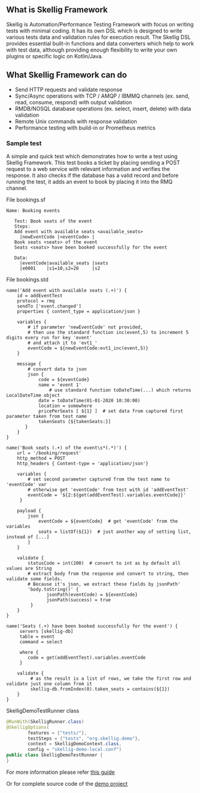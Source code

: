 ## What is Skellig Framework

Skellig is Automation/Performance Testing Framework with focus on writing tests with minimal coding. It has its own DSL which is designed to write various tests data and validation rules for execution result. The Skellig DSL provides essential built-in functions and data converters which help to work with test data, although providing enough flexibility to write your own plugins or specific logic on Kotlin/Java. 

## What Skellig Framework can do

* Send HTTP requests and validate response
* Sync/Async operations with TCP / AMQP / IBMMQ channels (ex. send, read, consume, respond) with output validation
* RMDB/NOSQL database operations (ex. select, insert, delete) with data validation
* Remote Unix commands with response validation
* Performance testing with build-in or Prometheus metrics

### Sample test
A simple and quick test which demonstrates how to write a test using Skellig Framework. This test books a ticket by
placing sending a POST request to a web service with relevant information and verifies the response. It also checks if 
the database has a valid record and before running the test, it adds an event to book by placing it into the RMQ channel.

File bookings.sf
```feature
Name: Booking events

   Test: Book seats of the event
   Steps:
   Add event with available seats <available_seats>
     |newEventCode |<eventCode> |
   Book seats <seats> of the event
   Seats <seats> have been booked successfully for the event
  
   Data:
     |eventCode|available_seats |seats
     |e0001    |s1=10,s2=20     |s2   
```

File bookings.std
```
name('Add event with available seats (.+)') {
    id = addEventTest
    protocol = rmq
    sendTo ['event.changed']
    properties { content_type = application/json }

    variables {
        # if parameter 'newEventCode' not provided, 
        # then use the standard function inc(event,5) to increment 5 digits every run for key 'event' 
        # and attach it to 'evt1_'
        eventCode = ${newEventCode:evt1_inc(event,5)}
    }

    message {
        # convert data to json
        json {
            code = ${eventCode}
            name = 'event 1'
                # use standard function toDateTime(...) which returns LocalDateTime object
            date = toDateTime(01-01-2020 10:30:00) 
            location = somewhere
            pricePerSeats [ ${1} ]  # set data from captured first parameter taken from test name
            takenSeats [${takenSeats:}]
       }
    }
}

name('Book seats (.+) of the event\s*(.*)') {
    url = '/booking/request'
    http_method = POST
    http_headers { Content-type = 'application/json'}

    variables {
        # set second parameter captured from the test name to 'eventCode' var
        # otherwise get 'eventCode' from test with id 'addEventTest'
        eventCode = '${2:${get(addEventTest).variables.eventCode}}'
     }

    payload {
        json {
            eventCode = ${eventCode}  # get 'eventCode' from the variables
            seats = listOf(${1})  # just another way of setting list, instead of [...]
        }
    }

    validate {
        statusCode = int(200)  # convert to int as by default all values are String
        # extract body from the response and convert to string, then validate some fields.
        # Because it's json, we extract these fields by jsonPath'
        'body.toString()' {
               jsonPath(eventCode) = ${eventCode}
               jsonPath(success) = true
         }
    }
}

name('Seats (.+) have been booked successfully for the event') {
     servers [skellig-db]
     table = event
     command = select

     where {
        code = get(addEventTest).variables.eventCode
     }

    validate {
         # as the result is a list of rows, we take the first row and validate just one column from it 
         skellig-db.fromIndex(0).taken_seats = contains(${1})
    }
}
```

SkelligDemoTestRunner class
```java
@RunWith(SkelligRunner.class)
@SkelligOptions(
        features = {"tests/"},
        testSteps = {"tests", "org.skellig.demo"},
        context = SkelligDemoContext.class,
        config = "skellig-demo-local.conf")
public class SkelligDemoTestRunner {
}
```
For more information please refer [this guide](https://github.com/skellig-framework/skellig-core/wiki/Skellig-Quickstart-Guide)

Or for complete source code of the [demo project](https://github.com/skellig-framework/skellig-demo)

